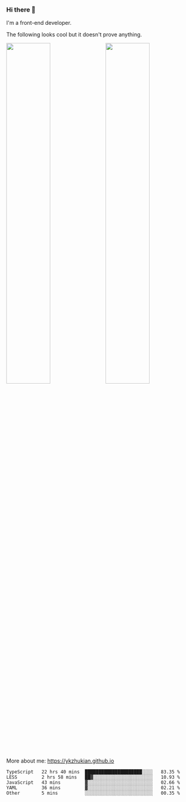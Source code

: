 ### Hi there 👋

I'm a front-end developer.

The following looks cool but it doesn't prove anything.

[<img align="right" width="48%" src="https://github-readme-stats.vercel.app/api?username=ykzhukian&show_icons=true&theme=dracula">](https://github.com/anuraghazra/github-readme-stats)

[<img width="48%" src="https://github-readme-stats.vercel.app/api/top-langs/?username=ykzhukian&layout=compact&theme=dracula">](https://github.com/anuraghazra/github-readme-stats)

More about me: 
https://ykzhukian.github.io

<!--START_SECTION:waka-->
```text
TypeScript   22 hrs 40 mins  █████████████████████░░░░   83.35 % 
LESS         2 hrs 58 mins   ██▓░░░░░░░░░░░░░░░░░░░░░░   10.93 % 
JavaScript   43 mins         ▓░░░░░░░░░░░░░░░░░░░░░░░░   02.66 % 
YAML         36 mins         ▓░░░░░░░░░░░░░░░░░░░░░░░░   02.21 % 
Other        5 mins          ░░░░░░░░░░░░░░░░░░░░░░░░░   00.35 % 
```
<!--END_SECTION:waka-->
